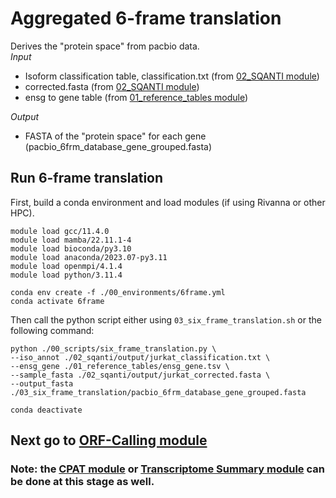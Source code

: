 # Aggregated 6-frame translation <br />
Derives the "protein space" from pacbio data. <br />
_Input_
- Isoform classification table, classification.txt (from [02_SQANTI module](https://github.com/efwatts/LRP_Troubleshooting/tree/main/02_SQANTI))
- corrected.fasta (from [02_SQANTI module](https://github.com/efwatts/LRP_Troubleshooting/tree/main/02_SQANTI))
- ensg to gene table (from [01_reference_tables module](https://github.com/efwatts/LRP_Troubleshooting/tree/main/01_reference_tables))

_Output_
- FASTA of the "protein space" for each gene (pacbio_6frm_database_gene_grouped.fasta)

## Run 6-frame translation
First, build a conda environment and load modules (if using Rivanna or other HPC). <br />
```
module load gcc/11.4.0
module load mamba/22.11.1-4
module load bioconda/py3.10
module load anaconda/2023.07-py3.11
module load openmpi/4.1.4
module load python/3.11.4

conda env create -f ./00_environments/6frame.yml
conda activate 6frame
```
Then call the python script either using `03_six_frame_translation.sh` or the following command: <br />
```
python ./00_scripts/six_frame_translation.py \
--iso_annot ./02_sqanti/output/jurkat_classification.txt \
--ensg_gene ./01_reference_tables/ensg_gene.tsv \
--sample_fasta ./02_sqanti/output/jurkat_corrected.fasta \
--output_fasta ./03_six_frame_translation/pacbio_6frm_database_gene_grouped.fasta

conda deactivate
```
## Next go to [ORF-Calling module](https://github.com/efwatts/LRP_Troubleshooting/tree/main/04_orf-calling)
### Note: the [CPAT module](https://github.com/efwatts/LRP_Troubleshooting/tree/main/03_CPAT) or [Transcriptome Summary module](https://github.com/efwatts/LRP_Troubleshooting/tree/main/03_transcriptome_summary) can be done at this stage as well. 
